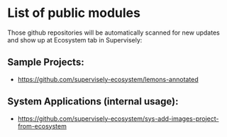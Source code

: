 # List of public modules

Those github repositories will be automatically scanned for new updates and show up at Ecosystem tab in Supervisely:

## Sample Projects:

- https://github.com/supervisely-ecosystem/lemons-annotated

## System Applications (internal usage):

- https://github.com/supervisely-ecosystem/sys-add-images-project-from-ecosystem
